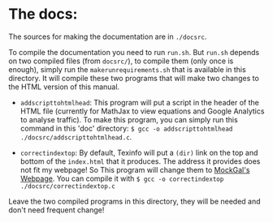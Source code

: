 The docs:
=========

The sources for making the documentation are in `./docsrc`.

To compile the documentation you need to run `run.sh`. But `run.sh` 
depends on two compiled files (from `docsrc/`), to compile them (only
once is enough), simply run the `makerunrequirements.sh` that is 
available in this directory. It will compile these two programs that
will make two changes to the HTML version of this manual.

* `addscripttohtmlhead`: This program will put a script in the header
   of the HTML file (currently for MathJax to view equations and
   Google Analytics to analyse traffic). To make this program, you can
   simply run this command in this 'doc' directory: 
   `$ gcc -o addscripttohtmlhead ./docsrc/addscripttohtmlhead.c`.

* `correctindextop`: By default, Texinfo will put a `(dir)` link on
   the top and bottom of the `index.html` that it produces.  The
   address it provides does not fit my webpage! So This program will
   change them to [MockGal's
   Webpage](http://astr.tohoku.ac.jp/~akhlaghi/mockgals.html).  You
   can compile it with 
   `$ gcc -o correctindextop ./docsrc/correctindextop.c`

Leave the two compiled programs in this directory, they will be 
needed and don't need frequent change!
